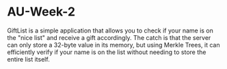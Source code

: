 # AU-Week-2
GiftList is a simple application that allows you to check if your name is on the "nice list" and receive a gift accordingly. The catch is that the server can only store a 32-byte value in its memory, but using Merkle Trees, it can efficiently verify if your name is on the list without needing to store the entire list itself.
